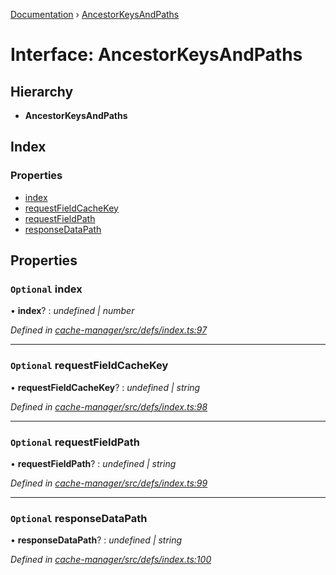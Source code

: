 [Documentation](../README.md) › [AncestorKeysAndPaths](ancestorkeysandpaths.md)

# Interface: AncestorKeysAndPaths

## Hierarchy

* **AncestorKeysAndPaths**

## Index

### Properties

* [index](ancestorkeysandpaths.md#optional-index)
* [requestFieldCacheKey](ancestorkeysandpaths.md#optional-requestfieldcachekey)
* [requestFieldPath](ancestorkeysandpaths.md#optional-requestfieldpath)
* [responseDataPath](ancestorkeysandpaths.md#optional-responsedatapath)

## Properties

### `Optional` index

• **index**? : *undefined | number*

*Defined in [cache-manager/src/defs/index.ts:97](https://github.com/badbatch/graphql-box/blob/4e410c8/packages/cache-manager/src/defs/index.ts#L97)*

___

### `Optional` requestFieldCacheKey

• **requestFieldCacheKey**? : *undefined | string*

*Defined in [cache-manager/src/defs/index.ts:98](https://github.com/badbatch/graphql-box/blob/4e410c8/packages/cache-manager/src/defs/index.ts#L98)*

___

### `Optional` requestFieldPath

• **requestFieldPath**? : *undefined | string*

*Defined in [cache-manager/src/defs/index.ts:99](https://github.com/badbatch/graphql-box/blob/4e410c8/packages/cache-manager/src/defs/index.ts#L99)*

___

### `Optional` responseDataPath

• **responseDataPath**? : *undefined | string*

*Defined in [cache-manager/src/defs/index.ts:100](https://github.com/badbatch/graphql-box/blob/4e410c8/packages/cache-manager/src/defs/index.ts#L100)*
